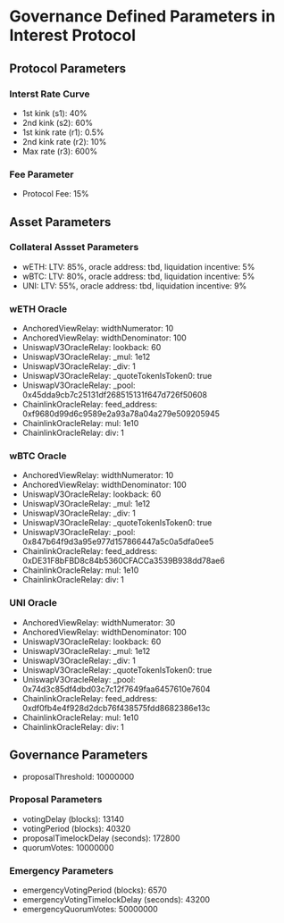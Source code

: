 # Governance Defined Parameters in Interest Protocol

## Protocol Parameters
### Interst Rate Curve
* 1st kink (s1): 40%
* 2nd kink (s2): 60%
* 1st kink rate (r1): 0.5%
* 2nd kink rate (r2): 10%
* Max rate (r3): 600%

### Fee Parameter
* Protocol Fee: 15%


## Asset Parameters
### Collateral Assset Parameters
* wETH: LTV: 85%, oracle address: tbd, liquidation incentive: 5%
* wBTC: LTV: 80%, oracle address: tbd, liquidation incentive: 5%
* UNI: LTV: 55%, oracle address: tbd, liquidation incentive: 9%

### wETH Oracle
* AnchoredViewRelay: widthNumerator: 10
* AnchoredViewRelay: widthDenominator: 100
* UniswapV3OracleRelay: lookback: 60
* UniswapV3OracleRelay: _mul: 1e12
* UniswapV3OracleRelay: _div: 1
* UniswapV3OracleRelay: _quoteTokenIsToken0: true
* UniswapV3OracleRelay: _pool: 0x45dda9cb7c25131df268515131f647d726f50608
* ChainlinkOracleRelay: feed_address: 0xf9680d99d6c9589e2a93a78a04a279e509205945
* ChainlinkOracleRelay: mul: 1e10
* ChainlinkOracleRelay: div: 1

### wBTC Oracle
* AnchoredViewRelay: widthNumerator: 10
* AnchoredViewRelay: widthDenominator: 100
* UniswapV3OracleRelay: lookback: 60
* UniswapV3OracleRelay: _mul: 1e12
* UniswapV3OracleRelay: _div: 1
* UniswapV3OracleRelay: _quoteTokenIsToken0: true
* UniswapV3OracleRelay: _pool: 0x847b64f9d3a95e977d157866447a5c0a5dfa0ee5
* ChainlinkOracleRelay: feed_address: 0xDE31F8bFBD8c84b5360CFACCa3539B938dd78ae6
* ChainlinkOracleRelay: mul: 1e10
* ChainlinkOracleRelay: div: 1

### UNI Oracle
* AnchoredViewRelay: widthNumerator: 30
* AnchoredViewRelay: widthDenominator: 100
* UniswapV3OracleRelay: lookback: 60
* UniswapV3OracleRelay: _mul: 1e12
* UniswapV3OracleRelay: _div: 1
* UniswapV3OracleRelay: _quoteTokenIsToken0: true
* UniswapV3OracleRelay: _pool: 0x74d3c85df4dbd03c7c12f7649faa6457610e7604
* ChainlinkOracleRelay: feed_address: 0xdf0fb4e4f928d2dcb76f438575fdd8682386e13c
* ChainlinkOracleRelay: mul: 1e10
* ChainlinkOracleRelay: div: 1

## Governance Parameters
* proposalThreshold: 10000000

### Proposal Parameters
* votingDelay (blocks): 13140
* votingPeriod (blocks): 40320
* proposalTimelockDelay (seconds): 172800
* quorumVotes: 10000000

### Emergency Parameters
* emergencyVotingPeriod (blocks): 6570
* emergencyVotingTimelockDelay (seconds): 43200
* emergencyQuorumVotes: 50000000

